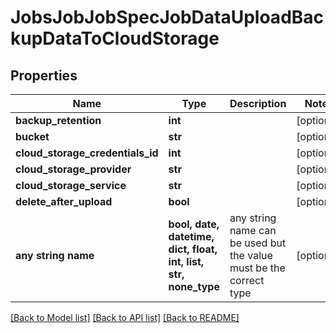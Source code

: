 # JobsJobJobSpecJobDataUploadBackupDataToCloudStorage


## Properties
Name | Type | Description | Notes
------------ | ------------- | ------------- | -------------
**backup_retention** | **int** |  | [optional] 
**bucket** | **str** |  | [optional] 
**cloud_storage_credentials_id** | **int** |  | [optional] 
**cloud_storage_provider** | **str** |  | [optional] 
**cloud_storage_service** | **str** |  | [optional] 
**delete_after_upload** | **bool** |  | [optional] 
**any string name** | **bool, date, datetime, dict, float, int, list, str, none_type** | any string name can be used but the value must be the correct type | [optional]

[[Back to Model list]](../README.md#documentation-for-models) [[Back to API list]](../README.md#documentation-for-api-endpoints) [[Back to README]](../README.md)



